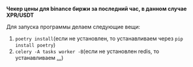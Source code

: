 **Чекер цены для binance биржи за последний час, в данном случае XPR/USDT**

Для запуска программы делаем следующие вещи:
1. `poetry install`(если не установлен, то устанавливаем через `pip install poetry`)
2. `celery -A tasks worker -B`(если не установлен redis, то устанавливаем [...](https://redis.io/docs/getting-started/installation/install-redis-on-linux/))
